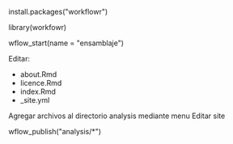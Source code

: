 install.packages("workflowr")

library(workfowr)

wflow_start(name = "ensamblaje")

Editar:
 - about.Rmd
 - licence.Rmd
 - index.Rmd
 - _site.yml

Agregar archivos al directorio analysis mediante menu
Editar site

wflow_publish("analysis/*")